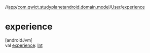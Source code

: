 //[app](../../../index.md)/[com.qwict.studyplanetandroid.domain.model](../index.md)/[User](index.md)/[experience](experience.md)

# experience

[androidJvm]\
val [experience](experience.md): [Int](https://kotlinlang.org/api/latest/jvm/stdlib/kotlin/-int/index.html)
